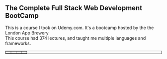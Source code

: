 ## The Complete Full Stack Web Development BootCamp
This is a course I took on Udemy.com. It's a bootcamp hosted by the the London App Brewery<br>
This course had 374 lectures, and taught me multiple languages and frameworks.<br>

<table border="1">
<tr>
    <td></td>
    <td></td>
    <td></td>
    <td></td>   
</tr>
</table>